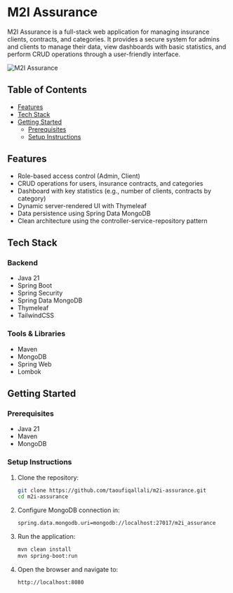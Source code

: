 # M2I Assurance

M2I Assurance is a full-stack web application for managing insurance clients, contracts, and categories. It provides a secure system for admins and clients to manage their data, view dashboards with basic statistics, and perform CRUD operations through a user-friendly interface.

![M2I Assurance](https://via.placeholder.com/800x400.png?text=M2I+Assurance+Demo) <!-- Optional: Replace with actual screenshot -->

## Table of Contents
- [Features](#features)
- [Tech Stack](#tech-stack)
- [Getting Started](#getting-started)
  - [Prerequisites](#prerequisites)
  - [Setup Instructions](#setup-instructions)

## Features

- Role-based access control (Admin, Client)
- CRUD operations for users, insurance contracts, and categories
- Dashboard with key statistics (e.g., number of clients, contracts by category)
- Dynamic server-rendered UI with Thymeleaf
- Data persistence using Spring Data MongoDB
- Clean architecture using the controller-service-repository pattern

## Tech Stack

### Backend
- Java 21
- Spring Boot
- Spring Security
- Spring Data MongoDB
- Thymeleaf
- TailwindCSS

### Tools & Libraries
- Maven
- MongoDB
- Spring Web
- Lombok

## Getting Started

### Prerequisites

- Java 21
- Maven
- MongoDB 

### Setup Instructions

1. Clone the repository:
   ```bash
   git clone https://github.com/taoufiqallali/m2i-assurance.git
   cd m2i-assurance

2. Configure MongoDB connection in:
   ```bash
   spring.data.mongodb.uri=mongodb://localhost:27017/m2i_assurance

3. Run the application:
   ```bash
   mvn clean install
   mvn spring-boot:run

4. Open the browser and navigate to:
   ```bash
   http://localhost:8080
